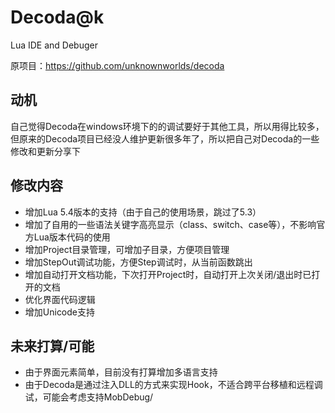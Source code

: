 # Decoda@k
Lua IDE and Debuger

原项目：https://github.com/unknownworlds/decoda

## 动机
自己觉得Decoda在windows环境下的的调试要好于其他工具，所以用得比较多，但原来的Decoda项目已经没人维护更新很多年了，所以把自己对Decoda的一些修改和更新分享下

## 修改内容
* 增加Lua 5.4版本的支持（由于自己的使用场景，跳过了5.3）
* 增加了自用的一些语法关键字高亮显示（class、switch、case等），不影响官方Lua版本代码的使用
* 增加Project目录管理，可增加子目录，方便项目管理
* 增加StepOut调试功能，方便Step调试时，从当前函数跳出
* 增加自动打开文档功能，下次打开Project时，自动打开上次关闭/退出时已打开的文档
* 优化界面代码逻辑
* 增加Unicode支持

## 未来打算/可能
* 由于界面元素简单，目前没有打算增加多语言支持
* 由于Decoda是通过注入DLL的方式来实现Hook，不适合跨平台移植和远程调试，可能会考虑支持MobDebug/

#
